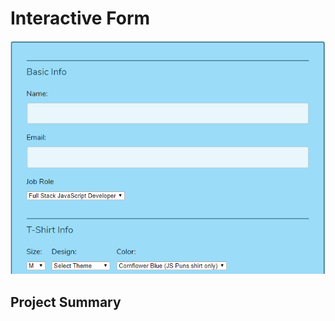 # Interactive Form

<img src="static/images/form.png" style="width: 600px; height: auto; margin: 0 auto;">

## Project Summary


